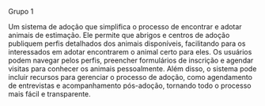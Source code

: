 Grupo 1

Um sistema de adoção que simplifica o processo de encontrar e adotar animais de estimação. Ele permite que abrigos e centros de adoção publiquem perfis detalhados dos animais disponíveis, facilitando para os interessados em adotar encontrarem o animal certo para eles. Os usuários podem navegar pelos perfis, preencher formulários de inscrição e agendar visitas para conhecer os animais pessoalmente. Além disso, o sistema pode incluir recursos para gerenciar o processo de adoção, como agendamento de entrevistas e acompanhamento pós-adoção, tornando todo o processo mais fácil e transparente.
